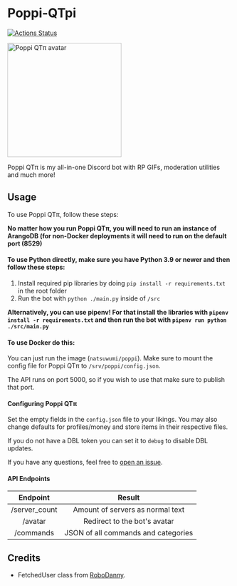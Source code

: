 ﻿# Poppi-QTpi

[![Actions Status](https://github.com/NatsumiHB/Poppi-QTpi/workflows/Publish%20Docker%20image/badge.svg)](https://github.com/NatsumiHB/Poppi-QTpi/actions)

<img src="https://api.poppi-bot.xyz/avatar" alt="Poppi QTπ avatar" width="256" height="256">

Poppi QTπ is my all-in-one Discord bot with RP GIFs, moderation utilities and much more!

## Usage
To use Poppi QTπ, follow these steps:

**No matter how you run Poppi QTπ, you will need to run an instance of ArangoDB (for non-Docker deployments
it will need to run on the default port (8529)**

#### To use Python directly, make sure you have Python 3.9 or newer and then follow these steps:
1. Install required pip libraries by doing `pip install -r requirements.txt` in the root folder
2. Run the bot with `python ./main.py` inside of `/src`

**Alternatively, you can use pipenv! For that install the libraries with `pipenv install -r requirements.txt`
and then run the bot with `pipenv run python ./src/main.py`**

#### To use Docker do this:
You can just run the image (`natsuwumi/poppi`). Make sure to mount the config file for Poppi QTπ to `/srv/poppi/config.json`.

The API runs on port 5000, so if you wish to use that make sure to publish that port.

#### Configuring Poppi QTπ
Set the empty fields in the `config.json` file to your likings. You may also change defaults for profiles/money and store items in their respective files.

If you do not have a DBL token you can set it to `debug` to disable DBL updates.

If you have any questions, feel free to [open an issue](https://github.com/NatsumiHB/Poppi-QTpi/issues).

#### API Endpoints
| Endpoint      | Result                              |
| :-----------: | :---------------------------------: |
| /server_count | Amount of servers as normal text    |
| /avatar       | Redirect to the bot's avatar        |
| /commands     | JSON of all commands and categories |

## Credits
-  FetchedUser class from [RoboDanny](https://github.com/Rapptz/RoboDanny/blob/18b92ae2f53927aedebc25fb5eca02c8f6d7a874/cogs/meta.py#L21). 
